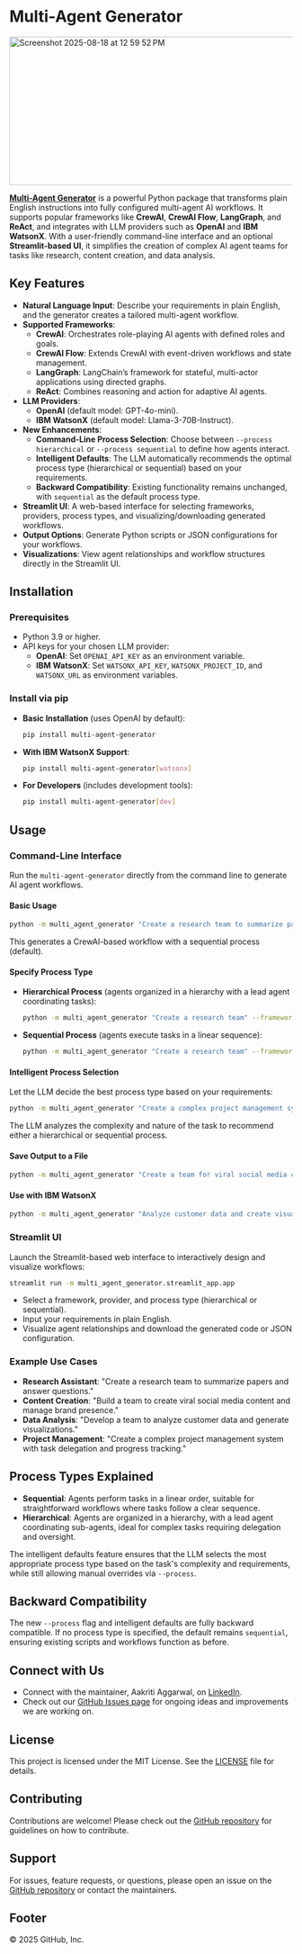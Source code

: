 # Multi-Agent Generator
<img width="807" height="264" alt="Screenshot 2025-08-18 at 12 59 52 PM" src="https://github.com/user-attachments/assets/90665135-80a3-43e2-82cc-ae7fa1dcc6a3" />

**[Multi-Agent Generator](https://pypi.org/project/multi-agent-generator/)** is a powerful Python package that transforms plain English instructions into fully configured multi-agent AI workflows. It supports popular frameworks like **CrewAI**, **CrewAI Flow**, **LangGraph**, and **ReAct**, and integrates with LLM providers such as **OpenAI** and **IBM WatsonX**. With a user-friendly command-line interface and an optional **Streamlit-based UI**, it simplifies the creation of complex AI agent teams for tasks like research, content creation, and data analysis.

## Key Features

- **Natural Language Input**: Describe your requirements in plain English, and the generator creates a tailored multi-agent workflow.
- **Supported Frameworks**:
  - **CrewAI**: Orchestrates role-playing AI agents with defined roles and goals.
  - **CrewAI Flow**: Extends CrewAI with event-driven workflows and state management.
  - **LangGraph**: LangChain’s framework for stateful, multi-actor applications using directed graphs.
  - **ReAct**: Combines reasoning and action for adaptive AI agents.
- **LLM Providers**:
  - **OpenAI** (default model: GPT-4o-mini).
  - **IBM WatsonX** (default model: Llama-3-70B-Instruct).
- **New Enhancements**:
  - **Command-Line Process Selection**: Choose between `--process hierarchical` or `--process sequential` to define how agents interact.
  - **Intelligent Defaults**: The LLM automatically recommends the optimal process type (hierarchical or sequential) based on your requirements.
  - **Backward Compatibility**: Existing functionality remains unchanged, with `sequential` as the default process type.
- **Streamlit UI**: A web-based interface for selecting frameworks, providers, process types, and visualizing/downloading generated workflows.
- **Output Options**: Generate Python scripts or JSON configurations for your workflows.
- **Visualizations**: View agent relationships and workflow structures directly in the Streamlit UI.

## Installation

### Prerequisites
- Python 3.9 or higher.
- API keys for your chosen LLM provider:
  - **OpenAI**: Set `OPENAI_API_KEY` as an environment variable.
  - **IBM WatsonX**: Set `WATSONX_API_KEY`, `WATSONX_PROJECT_ID`, and `WATSONX_URL` as environment variables.

### Install via pip
- **Basic Installation** (uses OpenAI by default):
  ```bash
  pip install multi-agent-generator
  ```
- **With IBM WatsonX Support**:
  ```bash
  pip install multi-agent-generator[watsonx]
  ```
- **For Developers** (includes development tools):
  ```bash
  pip install multi-agent-generator[dev]
  ```

## Usage

### Command-Line Interface
Run the `multi-agent-generator` directly from the command line to generate AI agent workflows.

#### Basic Usage
```bash
python -m multi_agent_generator "Create a research team to summarize papers" --framework crewai
```
This generates a CrewAI-based workflow with a sequential process (default).

#### Specify Process Type
- **Hierarchical Process** (agents organized in a hierarchy with a lead agent coordinating tasks):
  ```bash
  python -m multi_agent_generator "Create a research team" --framework crewai --process hierarchical
  ```
- **Sequential Process** (agents execute tasks in a linear sequence):
  ```bash
  python -m multi_agent_generator "Create a research team" --framework crewai --process sequential
  ```

#### Intelligent Process Selection
Let the LLM decide the best process type based on your requirements:
```bash
python -m multi_agent_generator "Create a complex project management system" --framework crewai
```
The LLM analyzes the complexity and nature of the task to recommend either a hierarchical or sequential process.

#### Save Output to a File
```bash
python -m multi_agent_generator "Create a team for viral social media content" --framework langgraph --output social_team.py
```

#### Use with IBM WatsonX
```bash
python -m multi_agent_generator "Analyze customer data and create visualizations" --framework crewai --provider watsonx --process hierarchical
```

### Streamlit UI
Launch the Streamlit-based web interface to interactively design and visualize workflows:
```bash
streamlit run -m multi_agent_generator.streamlit_app.app
```
- Select a framework, provider, and process type (hierarchical or sequential).
- Input your requirements in plain English.
- Visualize agent relationships and download the generated code or JSON configuration.

### Example Use Cases
- **Research Assistant**: "Create a research team to summarize papers and answer questions."
- **Content Creation**: "Build a team to create viral social media content and manage brand presence."
- **Data Analysis**: "Develop a team to analyze customer data and generate visualizations."
- **Project Management**: "Create a complex project management system with task delegation and progress tracking."

## Process Types Explained
- **Sequential**: Agents perform tasks in a linear order, suitable for straightforward workflows where tasks follow a clear sequence.
- **Hierarchical**: Agents are organized in a hierarchy, with a lead agent coordinating sub-agents, ideal for complex tasks requiring delegation and oversight.

The intelligent defaults feature ensures that the LLM selects the most appropriate process type based on the task's complexity and requirements, while still allowing manual overrides via `--process`.

## Backward Compatibility
The new `--process` flag and intelligent defaults are fully backward compatible. If no process type is specified, the default remains `sequential`, ensuring existing scripts and workflows function as before.

## Connect with Us
- Connect with the maintainer, Aakriti Aggarwal, on [LinkedIn](https://www.linkedin.com/in/aakritiaggarwal13/).
- Check out our [GitHub Issues page](https://github.com/aakriti1318/multi-agent-generator/issues) for ongoing ideas and improvements we are working on.

## License
This project is licensed under the MIT License. See the [LICENSE](LICENSE) file for details.

## Contributing
Contributions are welcome! Please check out the [GitHub repository](https://github.com/aakriti1318/multi-agent-generator) for guidelines on how to contribute.

## Support
For issues, feature requests, or questions, please open an issue on the [GitHub repository](https://github.com/aakriti1318/multi-agent-generator) or contact the maintainers.

## Footer
© 2025 GitHub, Inc.
